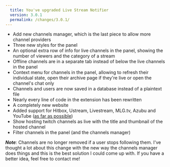 ```yaml
---
  title: You've upgraded Live Stream Notifier
  version: 3.0.1
  permalink: /changes/3.0.1/
---
```

 - Add new channels manager, which is the last piece to allow more channel providers
 - Three new styles for the panel
 - An optional extra row of info for live channels in the panel, showing the number of viewers and the category of a stream
 - Offline channels are in a separate tab instead of below the live channels in the panel
 - Context menu for channels in the panel, allowing to refresh their individual state, open their archive page if they're live or open the channel's chat only
 - Channels and users are now saved in a database instead of a plaintext file
 - Nearly every line of code in the extension has been rewritten
 - A completely new website
 - Added support for Hitbox, Ustream, Livestream, MLG.tv, Azubu and YouTube ([as far as possible](/justintv-stream-notifications/providers/))
 - Show hosting twitch channels as live with the title and thumbnail of the hosted channel
 - Filter channels in the panel (and the channels manager)

***Note***: Channels are no longer removed if a user stops following them. I've thought a lot about this change with the new way the channels manager does things and this is the best solution I could come up with. If you have a better idea, feel free to contact me!

